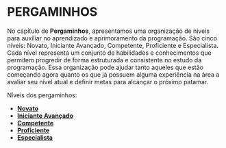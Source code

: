 # PERGAMINHOS

No capítulo de **Pergaminhos**, apresentamos uma organização de níveis para auxiliar no aprendizado e aprimoramento da programação. São cinco níveis: Novato, Iniciante Avançado, Competente, Proficiente e Especialista. Cada nível representa um conjunto de habilidades e conhecimentos que permitem progredir de forma estruturada e consistente no estudo da programação. Essa organização pode ajudar tanto aqueles que estão começando agora quanto os que já possuem alguma experiência na área a avaliar seu nível atual e definir metas para alcançar o próximo patamar.

Níveis dos pergaminhos:

- [**Novato**](novice.md 'Novato')
- [**Iniciante Avançado**](advanced-beginner.md 'Iniciante Avançado')
- [**Competente**](competent.md 'Competente')
- [**Proficiente**](proficient.md 'Proficiente')
- [**Especialista**](expert.md 'Especialista')
